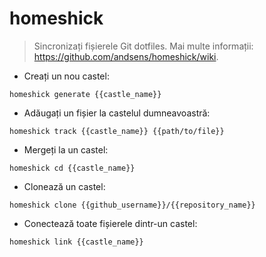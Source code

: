 # homeshick

> Sincronizați fișierele Git dotfiles.
> Mai multe informații: <https://github.com/andsens/homeshick/wiki>.

- Creați un nou castel:

`homeshick generate {{castle_name}}`

- Adăugați un fișier la castelul dumneavoastră:

`homeshick track {{castle_name}} {{path/to/file}}`

- Mergeți la un castel:

`homeshick cd {{castle_name}}`

- Clonează un castel:

`homeshick clone {{github_username}}/{{repository_name}}`

- Conectează toate fișierele dintr-un castel:

`homeshick link {{castle_name}}`
